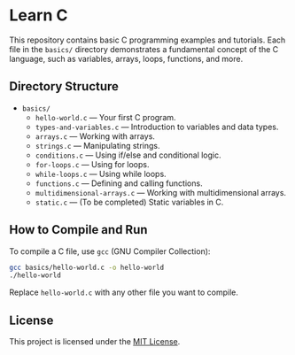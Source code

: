 # Learn C

This repository contains basic C programming examples and tutorials. Each file in the `basics/` directory demonstrates a fundamental concept of the C language, such as variables, arrays, loops, functions, and more.

## Directory Structure

- `basics/`
  - `hello-world.c` — Your first C program.
  - `types-and-variables.c` — Introduction to variables and data types.
  - `arrays.c` — Working with arrays.
  - `strings.c` — Manipulating strings.
  - `conditions.c` — Using if/else and conditional logic.
  - `for-loops.c` — Using for loops.
  - `while-loops.c` — Using while loops.
  - `functions.c` — Defining and calling functions.
  - `multidimensional-arrays.c` — Working with multidimensional arrays.
  - `static.c` — (To be completed) Static variables in C.

## How to Compile and Run

To compile a C file, use `gcc` (GNU Compiler Collection):

```sh
gcc basics/hello-world.c -o hello-world
./hello-world
```

Replace `hello-world.c` with any other file you want to compile.

## License

This project is licensed under the [MIT License](LICENSE).
